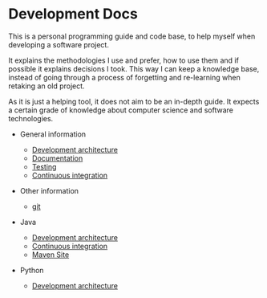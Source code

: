 # Development Docs

This is a personal programming guide and code base, to help myself when developing a software project.

It explains the methodologies I use and prefer, how to use them and if possible it explains decisions I took. This way I can keep a knowledge base, instead of going through a process of forgetting and re-learning when retaking an old project.

As it is just a helping tool, it does not aim to be an in-depth guide. It expects a certain grade of knowledge about computer science and software technologies.

* General information
   * [Development architecture](general/deveco.md)
   * [Documentation](general/documentation.md)
   * [Testing](general/testing.md)
   * [Continuous integration](general/ci.md)
* Other information
   * [git](other/git.md)

* Java
   * [Development architecture](java/deveco.md)
   * [Continuous integration](java/ci.md)
   * [Maven Site](java/maven_site.md)
* Python
   * [Development architecture](python/deveco.md)
